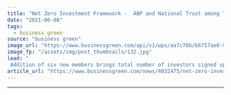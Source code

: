 ```yaml
---
title: "Net Zero Investment Framework -  ABP and National Trust among latest investors to embrace decarbonisation guidelines"
date: "2021-06-08"
tags: 
  - business green
source: "business green"
image_url: "https://www.businessgreen.com/api/v1/wps/aa7c78b/b6757ae8-9c87-4a31-8001-494d724f1fdc/8/380352233-8e6defb044-c-185x114.jpg"
image_fp: "/assets/img/post_thumbnails/132.jpg"
lead: "
 Addition of six new members brings total number of investors signed up to IIGCC-backed Paris Aligned Asset Owners group to 28  ..."
article_url: "https://www.businessgreen.com/news/4032475/net-zero-investment-framework-abp-national-trust-investors-embrace-decarbonisation-guidelines"
---
```


---
